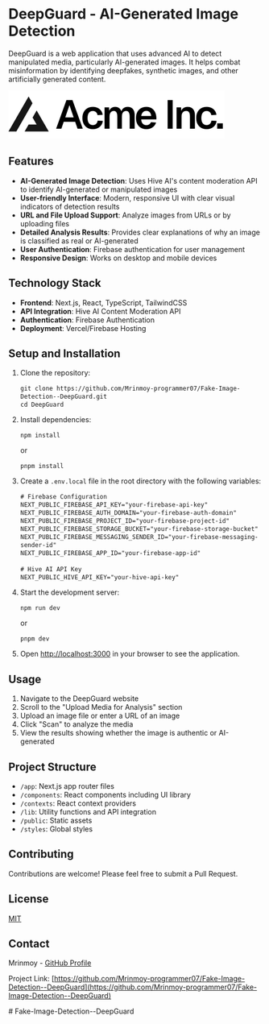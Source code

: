 # DeepGuard - AI-Generated Image Detection

DeepGuard is a web application that uses advanced AI to detect manipulated media, particularly AI-generated images. It helps combat misinformation by identifying deepfakes, synthetic images, and other artificially generated content.

![DeepGuard Logo](public/placeholder-logo.svg)

## Features

- **AI-Generated Image Detection**: Uses Hive AI's content moderation API to identify AI-generated or manipulated images
- **User-friendly Interface**: Modern, responsive UI with clear visual indicators of detection results
- **URL and File Upload Support**: Analyze images from URLs or by uploading files
- **Detailed Analysis Results**: Provides clear explanations of why an image is classified as real or AI-generated
- **User Authentication**: Firebase authentication for user management
- **Responsive Design**: Works on desktop and mobile devices

## Technology Stack

- **Frontend**: Next.js, React, TypeScript, TailwindCSS
- **API Integration**: Hive AI Content Moderation API
- **Authentication**: Firebase Authentication
- **Deployment**: Vercel/Firebase Hosting

## Setup and Installation

1. Clone the repository:
   ```
   git clone https://github.com/Mrinmoy-programmer07/Fake-Image-Detection--DeepGuard.git
   cd DeepGuard
   ```

2. Install dependencies:
   ```
   npm install
   ```
   or
   ```
   pnpm install
   ```

3. Create a `.env.local` file in the root directory with the following variables:
   ```
   # Firebase Configuration
   NEXT_PUBLIC_FIREBASE_API_KEY="your-firebase-api-key"
   NEXT_PUBLIC_FIREBASE_AUTH_DOMAIN="your-firebase-auth-domain"
   NEXT_PUBLIC_FIREBASE_PROJECT_ID="your-firebase-project-id"
   NEXT_PUBLIC_FIREBASE_STORAGE_BUCKET="your-firebase-storage-bucket"
   NEXT_PUBLIC_FIREBASE_MESSAGING_SENDER_ID="your-firebase-messaging-sender-id"
   NEXT_PUBLIC_FIREBASE_APP_ID="your-firebase-app-id"

   # Hive AI API Key
   NEXT_PUBLIC_HIVE_API_KEY="your-hive-api-key"
   ```

4. Start the development server:
   ```
   npm run dev
   ```
   or
   ```
   pnpm dev
   ```

5. Open [http://localhost:3000](http://localhost:3000) in your browser to see the application.

## Usage

1. Navigate to the DeepGuard website
2. Scroll to the "Upload Media for Analysis" section
3. Upload an image file or enter a URL of an image
4. Click "Scan" to analyze the media
5. View the results showing whether the image is authentic or AI-generated

## Project Structure

- `/app`: Next.js app router files
- `/components`: React components including UI library
- `/contexts`: React context providers
- `/lib`: Utility functions and API integration
- `/public`: Static assets
- `/styles`: Global styles

## Contributing

Contributions are welcome! Please feel free to submit a Pull Request.

## License

[MIT](https://choosealicense.com/licenses/mit/)

## Contact

Mrinmoy - [GitHub Profile](https://github.com/Mrinmoy-programmer07)

Project Link: [https://github.com/Mrinmoy-programmer07/Fake-Image-Detection--DeepGuard](https://github.com/Mrinmoy-programmer07/Fake-Image-Detection--DeepGuard)

#   F a k e - I m a g e - D e t e c t i o n - - D e e p G u a r d 
 
 